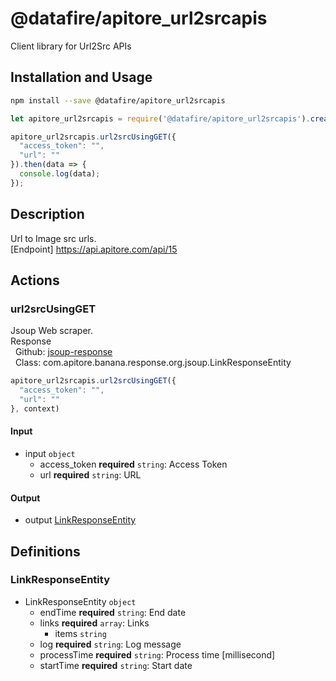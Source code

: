 # @datafire/apitore_url2srcapis

Client library for Url2Src APIs

## Installation and Usage
```bash
npm install --save @datafire/apitore_url2srcapis
```
```js
let apitore_url2srcapis = require('@datafire/apitore_url2srcapis').create();

apitore_url2srcapis.url2srcUsingGET({
  "access_token": "",
  "url": ""
}).then(data => {
  console.log(data);
});
```

## Description

Url to Image src urls.<BR />[Endpoint] https://api.apitore.com/api/15

## Actions

### url2srcUsingGET
Jsoup Web scraper.<BR />Response<BR />&nbsp; Github: <a href="https://github.com/keigohtr/apitore-response-parent/tree/master/jsoup-response">jsoup-response</a><BR />&nbsp; Class: com.apitore.banana.response.org.jsoup.LinkResponseEntity<BR />


```js
apitore_url2srcapis.url2srcUsingGET({
  "access_token": "",
  "url": ""
}, context)
```

#### Input
* input `object`
  * access_token **required** `string`: Access Token
  * url **required** `string`: URL

#### Output
* output [LinkResponseEntity](#linkresponseentity)



## Definitions

### LinkResponseEntity
* LinkResponseEntity `object`
  * endTime **required** `string`: End date
  * links **required** `array`: Links
    * items `string`
  * log **required** `string`: Log message
  * processTime **required** `string`: Process time [millisecond]
  * startTime **required** `string`: Start date


